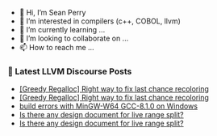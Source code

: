 - 👋 Hi, I’m Sean Perry
- 👀 I’m interested in compilers (c++, COBOL, llvm)
- 🌱 I’m currently learning ...
- 💞️ I’m looking to collaborate on ...
- 📫 How to reach me ...

<!---
s66perry/s66perry is a ✨ special ✨ repository because its `README.md` (this file) appears on your GitHub profile.
You can click the Preview link to take a look at your changes.
--->
### 📕 Latest LLVM Discourse Posts

<!-- DISCOURSE-LLVM:START -->
- [[Greedy Regalloc] Right way to fix last chance recoloring](https://discourse.llvm.org/t/greedy-regalloc-right-way-to-fix-last-chance-recoloring/62944#post_2)
- [[Greedy Regalloc] Right way to fix last chance recoloring](https://discourse.llvm.org/t/greedy-regalloc-right-way-to-fix-last-chance-recoloring/62944#post_1)
- [build errors with MinGW-W64 GCC-8.1.0 on Windows](https://discourse.llvm.org/t/build-errors-with-mingw-w64-gcc-8-1-0-on-windows/50282#post_4)
- [Is there any design document for live range split?](https://discourse.llvm.org/t/is-there-any-design-document-for-live-range-split/62943#post_2)
- [Is there any design document for live range split?](https://discourse.llvm.org/t/is-there-any-design-document-for-live-range-split/62943#post_1)
<!-- DISCOURSE-LLVM:END -->
